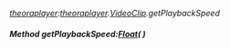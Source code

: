 _[theoraplayer](../../modules/theoraplayer/theoraplayer-module.md):[theoraplayer](../../modules/theoraplayer/theoraplayer-module.md).[VideoClip](../../modules/theoraplayer/theoraplayer-videoclip.md).getPlaybackSpeed_
##### Method getPlaybackSpeed:[Float](../../modules/wonkey/wonkey-types-float.md)(  )
